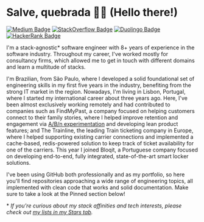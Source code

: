 # Salve, quebrada ✊🏽 (Hello there!)

[![Medium Badge](https://img.shields.io/badge/Medium-12100E?style=for-the-badge&logo=medium&logoColor=white)](https://medium.com/@kaiosilveira)
[![StackOverflow Badge](https://img.shields.io/badge/Stack_Overflow-12100E?style=for-the-badge&logo=stack-overflow&logoColor=white)](https://stackoverflow.com/users/18781325/kaio-silveira)
[![Duolingo Badge](https://img.shields.io/badge/Duolingo-12100E?style=for-the-badge&logo=Duolingo&logoColor=white)](https://www.duolingo.com/profile/silveirakaio)
[![HackerRank Badge](https://img.shields.io/badge/-Hackerrank-12100E?style=for-the-badge&logo=HackerRank&logoColor=white)](https://www.hackerrank.com/silveira_kaio?hr_r=1)

I'm a stack-agnostic* software engineer with 8+ years of experience in the software industry. Throughout my career, I've worked mostly for consultancy firms, which allowed me to get in touch with different domains and learn a multitude of stacks.

I'm Brazilian, from São Paulo, where I developed a solid foundational set of engineering skills in my first five years in the industry, benefiting from the strong IT market in the region. Nowadays, I'm living in Lisbon, Portugal, where I started my international career about three years ago. Here, I've been almost exclusively working remotely and had contributed to companies such as FindMyPast, a company focused on helping customers connect to their family stories, where I helped improve retention and engagement via [A/B/n experimentation](https://github.com/kaiosilveira/ab-testing-web-app) and developing lean product features; and The Trainline, the leading Train ticketing company in Europe, where I helped supporting existing carrier connections and implemented a cache-based, redis-powered solution to keep track of ticket availability for one of the carriers. This year I joined Bloqit, a Portuguese company focused on developing end-to-end, fully integrated, state-of-the-art smart locker solutions.

I've been using GitHub both professionally and as my portfolio, so here you'll find repositories approaching a wide range of engineering topics, all implemented with clean code that works and solid documentation. Make sure to take a look at the Pinned section below!

\* _If you're curious about my stack affinities and tech interests, please check out [my lists in my Stars tab](https://github.com/kaiosilveira?tab=stars)._
